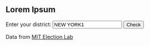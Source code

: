 ## Lorem Ipsum

<form action="" method="get">
    <label for="district">Enter your district:</label>
    <input type="text" id="district" name="district" value="NEW YORK1">
    <input type="submit" value="Check">
</form>
<div id="results" hidden=true>
    In 2020, <div id="district"></div> was won by the <div id="party"></div> with <div id="wonWith"></div> of the vote
    <div id="fake" hidden=true>
        fake
    </div>
    <div id="sketchy" hidden=true>
        sketchy
    </div>
    <div id="real" hidden=true>
        real
    </div>
</div>
Data from <a href="https://electionlab.mit.edu/data">MIT Election Lab</a>
<script src="data.json"></script>
<script src="index.js"></script>
